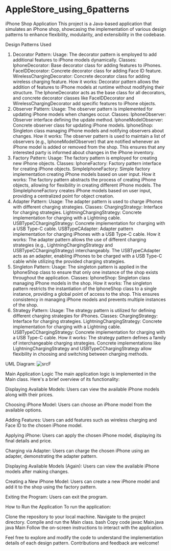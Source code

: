 # AppleStore_using_6patterns

iPhone Shop Application
This project is a Java-based application that simulates an iPhone shop, showcasing the implementation of various design patterns to enhance flexibility, modularity, and extensibility in the codebase.

Design Patterns Used

1. Decorator Pattern:
Usage: The decorator pattern is employed to add additional features to iPhone models dynamically.
Classes:
IphoneDecorator: Base decorator class for adding features to iPhones.
FaceIDDecorator: Concrete decorator class for adding Face ID feature.
WirelessChargingDecorator: Concrete decorator class for adding wireless charging feature.
How it works: Decorator pattern allows the addition of features to iPhone models at runtime without modifying their structure. The IphoneDecorator acts as the base class for all decorators, and concrete decorator classes like FaceIDDecorator and WirelessChargingDecorator add specific features to iPhone objects.
2. Observer Pattern:
Usage: The observer pattern is implemented for updating iPhone models when changes occur.
Classes:
IphoneObserver: Observer interface defining the update method.
IphoneModelObserver: Concrete observer class for updating iPhone models.
IphoneShop: Singleton class managing iPhone models and notifying observers about changes.
How it works: The observer pattern is used to maintain a list of observers (e.g., IphoneModelObserver) that are notified whenever an iPhone model is added or removed from the shop. This ensures that any interested party is informed about changes in the iPhone inventory.
3. Factory Pattern:
Usage: The factory pattern is employed for creating new iPhone objects.
Classes:
IphoneFactory: Factory pattern interface for creating iPhone objects.
SimpleIphoneFactory: Simple factory implementation creating iPhone models based on user input.
How it works: The factory pattern abstracts the process of creating iPhone objects, allowing for flexibility in creating different iPhone models. The SimpleIphoneFactory creates iPhone models based on user input, providing a centralized point for object creation.
4. Adapter Pattern:
Usage: The adapter pattern is used to charge iPhones with different charging strategies.
Classes:
ChargingStrategy: Interface for charging strategies.
LightningChargingStrategy: Concrete implementation for charging with a Lightning cable.
USBTypeCChargingStrategy: Concrete implementation for charging with a USB Type-C cable.
USBTypeCAdapter: Adapter pattern implementation for charging iPhones with a USB Type-C cable.
How it works: The adapter pattern allows the use of different charging strategies (e.g., LightningChargingStrategy and USBTypeCChargingStrategy) interchangeably. The USBTypeCAdapter acts as an adapter, enabling iPhones to be charged with a USB Type-C cable while utilizing the provided charging strategies.
5. Singleton Pattern:
Usage: The singleton pattern is applied in the IphoneShop class to ensure that only one instance of the shop exists throughout the application.
Classes:
IphoneShop: Singleton class managing iPhone models in the shop.
How it works: The singleton pattern restricts the instantiation of the IphoneShop class to a single instance, providing a global point of access to the shop. This ensures consistency in managing iPhone models and prevents multiple instances of the shop.
6. Strategy Pattern:
Usage: The strategy pattern is utilized for defining different charging strategies for iPhones.
Classes:
ChargingStrategy: Interface for charging strategies.
LightningChargingStrategy: Concrete implementation for charging with a Lightning cable.
USBTypeCChargingStrategy: Concrete implementation for charging with a USB Type-C cable.
How it works: The strategy pattern defines a family of interchangeable charging strategies. Concrete implementations like LightningChargingStrategy and USBTypeCChargingStrategy allow flexibility in choosing and switching between charging methods.

UML Diagram:
![srcF](https://github.com/AlikhanMDos/AppleStore_using_6patterns/assets/122694328/e8e080b6-54ce-4ee9-853c-b1401cacb803)


Main Application Logic
The main application logic is implemented in the Main class. Here's a brief overview of its functionality:

Displaying Available Models: Users can view the available iPhone models along with their prices.

Choosing iPhone Model: Users can choose an iPhone model from the available options.

Adding Features: Users can add features such as wireless charging and Face ID to the chosen iPhone model.

Applying iPhone: Users can apply the chosen iPhone model, displaying its final details and price.

Charging via Adapter: Users can charge the chosen iPhone using an adapter, demonstrating the adapter pattern.

Displaying Available Models (Again): Users can view the available iPhone models after making changes.

Creating a New iPhone Model: Users can create a new iPhone model and add it to the shop using the factory pattern.

Exiting the Program: Users can exit the program.

How to Run the Application
To run the application:

Clone the repository to your local machine.
Navigate to the project directory.
Compile and run the Main class.
bash
Copy code
javac Main.java
java Main
Follow the on-screen instructions to interact with the application.

Feel free to explore and modify the code to understand the implementation details of each design pattern. Contributions and feedback are welcome!

